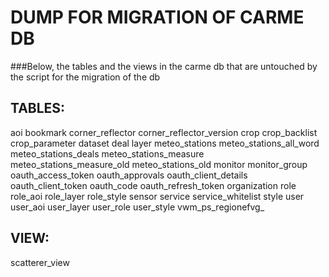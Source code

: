 # DUMP FOR MIGRATION OF CARME DB
###Below, the tables and the views in the carme db that are untouched by the script for the migration of the db

## TABLES:

aoi
bookmark
corner_reflector
corner_reflector_version
crop
crop_backlist
crop_parameter
dataset
deal
layer
meteo_stations
meteo_stations_all_word
meteo_stations_deals
meteo_stations_measure
meteo_stations_measure_old
meteo_stations_old
monitor
monitor_group
oauth_access_token
oauth_approvals
oauth_client_details
oauth_client_token
oauth_code
oauth_refresh_token
organization
role
role_aoi
role_layer
role_style
sensor
service
service_whitelist
style
user
user_aoi
user_layer
user_role
user_style
vwm_ps_regionefvg_

## VIEW:
scatterer_view







